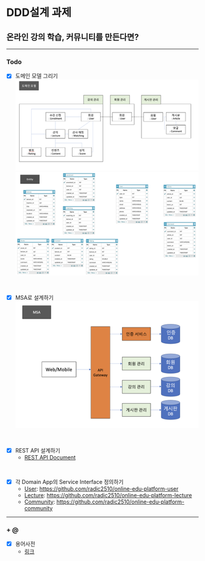 # DDD설계 과제

## 온라인 강의 학습, 커뮤니티를 만든다면?

---

### Todo

- [x] 도메인 모델 그리기
    ![domain_model](./img/domain_model.png)
    ![entity](./img/entity.png)

<br>    

- [x] MSA로 설계하기
    ![domain_model](./img/msa.png)

<br>    

- [x] REST API 설계하기
    - [REST API Document](https://github.com/radic2510/online-edu-platform/blob/main/restapi.md)

<br>    

- [x] 각 Domain App의 Service Interface 정의하기
    - [User](https://github.com/radic2510/online-edu-platform-user): https://github.com/radic2510/online-edu-platform-user
    - [Lecture](https://github.com/radic2510/online-edu-platform-lecture): https://github.com/radic2510/online-edu-platform-lecture
    - [Community](https://github.com/radic2510/online-edu-platform-community): https://github.com/radic2510/online-edu-platform-community

---

### + @
- [x] 용어사전
    - [링크](https://github.com/radic2510/online-edu-platform/blob/main/Ubiqutious_language.md)
